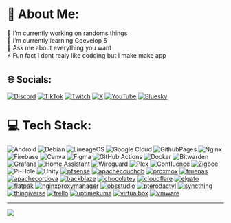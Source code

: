 # 💫 About Me:
🔭 I’m currently working on randoms things<br>🌱 I’m currently learning Gdevelop 5<br>💬 Ask me about everything you want<br>⚡ Fun fact I dont realy like codding but I make make app


## 🌐 Socials:
[![Discord](https://img.shields.io/badge/Discord-%237289DA.svg?logo=discord&logoColor=white)](https://discord.gg/https://discord.gg/pgmKEyqcpA) [![TikTok](https://img.shields.io/badge/TikTok-%23000000.svg?logo=TikTok&logoColor=white)](https://tiktok.com/@isoura_) [![Twitch](https://img.shields.io/badge/Twitch-%239146FF.svg?logo=Twitch&logoColor=white)](https://twitch.tv/isoura_) [![X](https://img.shields.io/badge/X-black.svg?logo=X&logoColor=white)](https://x.com/isoura4) [![YouTube](https://img.shields.io/badge/YouTube-%23FF0000.svg?logo=YouTube&logoColor=white)](https://youtube.com/@isoura_vod) [![Bluesky](https://img.shields.io/badge/Bluesky-0285FF?logo=Bluesky&logoColor=white)](https://bsky.app/profile/isoura.bsky.social)


# 💻 Tech Stack:
![Android](https://img.shields.io/badge/Android-34A853?style=flat&logo=android&logoColor=white) ![Debian](https://img.shields.io/badge/Debian-A81D33?style=flat&logo=debian&logoColor=white) ![LineageOS](https://img.shields.io/badge/LineageOS-167C80?style=flat&logo=lineageos&logoColor=white) ![Google Cloud](https://img.shields.io/badge/GoogleCloud-%234285F4.svg?style=flat&logo=google-cloud&logoColor=white) ![GithubPages](https://img.shields.io/badge/github%20pages-121013?style=flat&logo=github&logoColor=white) ![Nginx](https://img.shields.io/badge/nginx-%23009639.svg?style=flat&logo=nginx&logoColor=white) ![Firebase](https://img.shields.io/badge/firebase-a08021?style=flat&logo=firebase&logoColor=ffcd34) ![Canva](https://img.shields.io/badge/Canva-%2300C4CC.svg?style=flat&logo=Canva&logoColor=white) ![Figma](https://img.shields.io/badge/figma-%23F24E1E.svg?style=flat&logo=figma&logoColor=white) ![GitHub Actions](https://img.shields.io/badge/github%20actions-%232671E5.svg?style=flat&logo=githubactions&logoColor=white) ![Docker](https://img.shields.io/badge/docker-%230db7ed.svg?style=flat&logo=docker&logoColor=white) ![Bitwarden](https://img.shields.io/badge/bitwarden-%23175DDC.svg?style=flat&logo=bitwarden&logoColor=white) ![Grafana](https://img.shields.io/badge/grafana-%23F46800.svg?style=flat&logo=grafana&logoColor=white) ![Home Assistant](https://img.shields.io/badge/home%20assistant-%2341BDF5.svg?style=flat&logo=home-assistant&logoColor=white) ![Wireguard](https://img.shields.io/badge/wireguard-%2388171A.svg?style=flat&logo=wireguard&logoColor=white) ![Plex](https://img.shields.io/badge/plex-%23E5A00D.svg?style=flat&logo=plex&logoColor=white) ![Confluence](https://img.shields.io/badge/confluence-%23172BF4.svg?style=flat&logo=confluence&logoColor=white) ![Zigbee](https://img.shields.io/badge/zigbee-%23EB0443.svg?style=flat&logo=zigbee&logoColor=white) ![Pi-Hole](https://img.shields.io/badge/pihole-%2396060C.svg?style=flat&logo=pi-hole&logoColor=white) ![Unity](https://img.shields.io/badge/Unity-FFFFFF?style=flat&logo=unity&logoColor=black)
<a href='https://github.com/shivamkapasia0' target="_blank"><img alt='pfsense' src='https://img.shields.io/badge/PfSense-100000?style=flat&logo=pfsense&logoColor=white&labelColor=1475cf&color=1475cf'/></a>
<a href='https://github.com/shivamkapasia0' target="_blank"><img alt='apachecouchdb' src='https://img.shields.io/badge/CouchDB-100000?style=flat&logo=apachecouchdb&logoColor=white&labelColor=e33034&color=e33034'/></a>
<a href='https://github.com/shivamkapasia0' target="_blank"><img alt='proxmox' src='https://img.shields.io/badge/Proxmox-100000?style=flat&logo=proxmox&logoColor=white&labelColor=E57000&color=E57000'/></a>
<a href='https://github.com/shivamkapasia0' target="_blank"><img alt='truenas' src='https://img.shields.io/badge/TrueNAS-100000?style=flat&logo=truenas&logoColor=white&labelColor=0095D5&color=0095D5'/></a>
<a href='https://github.com/shivamkapasia0' target="_blank"><img alt='apachecordova' src='https://img.shields.io/badge/Cordova-100000?style=flat&logo=apachecordova&logoColor=000000&labelColor=E8E8E8&color=E8E8E8'/></a>
<a href='https://github.com/shivamkapasia0' target="_blank"><img alt='backblaze' src='https://img.shields.io/badge/BackBlaze-100000?style=flat&logo=backblaze&logoColor=FFFFFF&labelColor=E21E29&color=E21E29'/></a>
<a href='https://github.com/shivamkapasia0' target="_blank"><img alt='chocolatey' src='https://img.shields.io/badge/Chocolatey-100000?style=flat&logo=chocolatey&logoColor=FFFFFF&labelColor=80B5E3&color=80B5E3'/></a>
<a href='https://github.com/shivamkapasia0' target="_blank"><img alt='cloudflare' src='https://img.shields.io/badge/Cloudflare-100000?style=flat&logo=cloudflare&logoColor=FFFFFF&labelColor=F38020&color=F38020'/></a>
<a href='https://github.com/shivamkapasia0' target="_blank"><img alt='elgato' src='https://img.shields.io/badge/Elgato-100000?style=flat&logo=elgato&logoColor=FFFFFF&labelColor=101010&color=101010'/></a>
<a href='https://github.com/shivamkapasia0' target="_blank"><img alt='flatpak' src='https://img.shields.io/badge/Flatpak-100000?style=flat&logo=flatpak&logoColor=FFFFFF&labelColor=4A90D9&color=4A90D9'/></a>
<a href='https://github.com/shivamkapasia0' target="_blank"><img alt='nginxproxymanager' src='https://img.shields.io/badge/NPM-100000?style=flat&logo=nginxproxymanager&logoColor=FFFFFF&labelColor=F15833&color=F15833'/></a>
<a href='https://github.com/shivamkapasia0' target="_blank"><img alt='obsstudio' src='https://img.shields.io/badge/OBS-100000?style=flat&logo=obsstudio&logoColor=FFFFFF&labelColor=302E31&color=302E31'/></a>
<a href='https://github.com/shivamkapasia0' target="_blank"><img alt='pterodactyl' src='https://img.shields.io/badge/Pterodactyl-100000?style=flat&logo=pterodactyl&logoColor=FFFFFF&labelColor=10539F&color=10539F'/></a>
<a href='https://github.com/shivamkapasia0' target="_blank"><img alt='syncthing' src='https://img.shields.io/badge/Syncthing-100000?style=flat&logo=syncthing&logoColor=FFFFFF&labelColor=0891D1&color=0891D1'/></a>
<a href='https://github.com/shivamkapasia0' target="_blank"><img alt='thingiverse' src='https://img.shields.io/badge/Thingiverse-100000?style=flat&logo=thingiverse&logoColor=FFFFFF&labelColor=248BFB&color=248BFB'/></a>
<a href='https://github.com/shivamkapasia0' target="_blank"><img alt='trello' src='https://img.shields.io/badge/Trello-100000?style=flat&logo=trello&logoColor=FFFFFF&labelColor=0052CC&color=0052CC'/></a>
<a href='https://github.com/shivamkapasia0' target="_blank"><img alt='uptimekuma' src='https://img.shields.io/badge/Uptimekuma-100000?style=flat&logo=uptimekuma&logoColor=FFFFFF&labelColor=5CDD8B&color=5CDD8B'/></a>
<a href='https://github.com/shivamkapasia0' target="_blank"><img alt='virtualbox' src='https://img.shields.io/badge/Virtualbox-100000?style=flat&logo=virtualbox&logoColor=FFFFFF&labelColor=183A61&color=183A61'/></a>
<a href='https://github.com/shivamkapasia0' target="_blank"><img alt='vmware' src='https://img.shields.io/badge/vmware-100000?style=flat&logo=vmware&logoColor=FFFFFF&labelColor=607078&color=607078'/></a>


---
[![](https://visitcount.itsvg.in/api?id=isoura4&icon=0&color=0)](https://visitcount.itsvg.in)


  
<!-- Proudly created with GPRM ( https://gprm.itsvg.in ) -->
